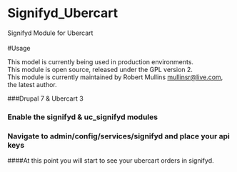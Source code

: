 # Signifyd_Ubercart
Signifyd Module for Ubercart<br>
<br>
#Usage

This model is currently being used in production environments. <br>
This module is open source, released under the GPL version 2. <br>
This module is currently maintained by Robert Mullins <mullinsr@live.com>, the latest author. 

###Drupal 7 & Ubercart 3

### Enable the signifyd & uc_signifyd modules
### Navigate to admin/config/services/signifyd and place your api keys

####At this point you will start to see your ubercart orders in signifyd.
